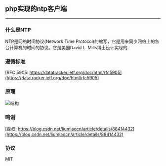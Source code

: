## php实现的ntp客户端

---

### 什么是NTP

NTP是网络时间协议(Network Time Protocol)的缩写，它是用来同步网络上的各台计算机的时间的协议。它是美国David L. Mills博士设计实现的.

### 遵循标准

[RFC 5905: https://datatracker.ietf.org/doc/html/rfc5905](https://datatracker.ietf.org/doc/html/rfc5905)

### 原理

![结构](https://cdn.jsdelivr.net/gh/afyi/ntp@master/jiegou.png)

### 鸣谢

[淼叔: https://blog.csdn.net/liumiaocn/article/details/88414432](https://blog.csdn.net/liumiaocn/article/details/88414432)

### 协议

MIT